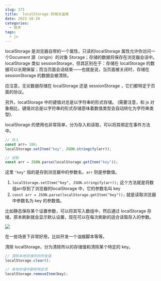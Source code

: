 ```yaml
---
slug: 171
title:  localStorage 的相关运用
date: 2022-10-20
categories: 
  - 技术
tags: 
  - js
---
```


localStorage 是浏览器自带的一个属性，只读的localStorage 属性允许你访问一个Document 源（origin）的对象 Storage；存储的数据将保存在浏览器会话中。localStorage 类似 sessionStorage，但其区别在于：存储在 localStorage 的数据可以长期保留；而当页面会话结束——也就是说，当页面被关闭时，存储在 sessionStorage 的数据会被清除。

应注意，无论数据存储在 localStorage 还是 sessionStorage ，它们都特定于页面的协议。

另外，localStorage 中的键值对总是以字符串的形式存储。 (需要注意，和 js 对象相比，键值对总是以字符串的形式存储意味着数值类型会自动转化为字符串类型).

localStorage 的使用也非常简单，分为存入和读取，可以将其绑定在事件方法中。

```js
// 存入
const arr= 100;
localStorage.setItem("key", JSON.stringify(arr));

// 读取
const arr = JSON.parse(localStorage.getItem("key"));
```

这里 `"key"` 指的是存到浏览器中的参数名，`arr` 则是参数值。

1. `localStorage.setItem("key", JSON.stringify(arr));` 这个方法就是将数组arr存到了浏览器的localStorage 中，它的参数名叫 key
2. `const arr = JSON.parse(localStorage.getItem("key"));` 就是读取浏览器中参数名为 key 的参数值。

比如静态保存某个设置参数，可以将其写入数组中，然后通过 localStorage 存储，原本刷新就会显示默认设置，现在可以在每次刷新的适合读取存入的参数。

![](https://imgurl.zburu.com/images/2022/20221020-1.59d2myq20340.webp)

在一些场景下非常好用，比如开发一个油猴脚本等等。

清除 localStorage，分为清除所以的存储值和清除某个特定的 key。

```js
// 清除本地存储中的所有值
localStorage.clear(); 

// 本地存储中删除特定项
localStorage.removeItem(key);
```

